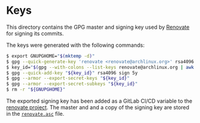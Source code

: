 # Keys

This directory contains the GPG master and signing key used by [Renovate](https://github.com/renovatebot/renovate) for signing its commits.

The keys were generated with the following commands:
```sh
$ export GNUPGHOME="$(mktemp -d)"
$ gpg --quick-generate-key 'renovate <renovate@archlinux.org>' rsa4096 cert never
$ key_id="$(gpg --with-colons --list-keys renovate@archlinux.org | awk -F : '$1 == "fpr" {print $10;exit}')"
$ gpg --quick-add-key "${key_id}" rsa4096 sign 5y
$ gpg --armor --export-secret-keys "${key_id}"
$ gpg --armor --export-secret-subkeys "${key_id}"
$ rm -r "${GNUPGHOME}"
```

The exported signing key has been added as a GitLab CI/CD variable to the [renovate project](https://gitlab.archlinux.org/archlinux/renovate/renovate). The master and and a copy of the signing key are stored in the [`renovate.asc`](renovate.asc) file.
